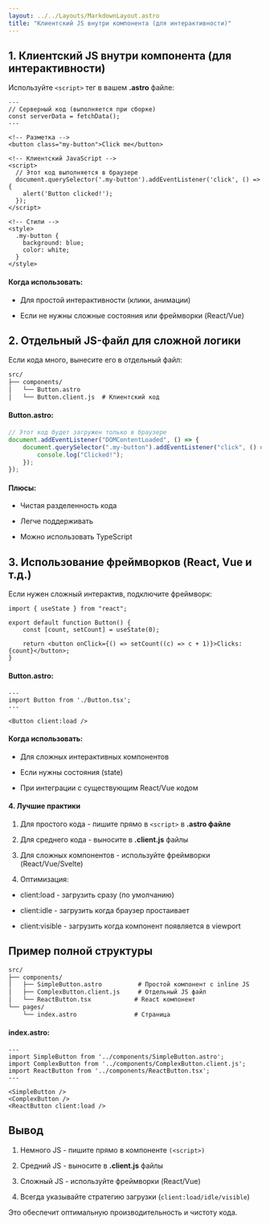 ```yaml
---
layout: ../../Layouts/MarkdownLayout.astro
title: "Клиентский JS внутри компонента (для интерактивности)"
---
```


## 1. Клиентский JS внутри компонента (для интерактивности)

Используйте `<script>` тег в вашем **.astro** файле:

```astro
---
// Серверный код (выполняется при сборке)
const serverData = fetchData();
---

<!-- Разметка -->
<button class="my-button">Click me</button>

<!-- Клиентский JavaScript -->
<script>
  // Этот код выполняется в браузере
  document.querySelector('.my-button').addEventListener('click', () => {
    alert('Button clicked!');
  });
</script>

<!-- Стили -->
<style>
  .my-button {
    background: blue;
    color: white;
  }
</style>
```

#### Когда использовать:

-   Для простой интерактивности (клики, анимации)

-   Если не нужны сложные состояния или фреймворки (React/Vue)

## 2. Отдельный JS-файл для сложной логики

Если кода много, вынесите его в отдельный файл:

```txt
src/
├── components/
│   └── Button.astro
│   └── Button.client.js  # Клиентский код
```

#### Button.astro:

```js
// Этот код будет загружен только в браузере
document.addEventListener("DOMContentLoaded", () => {
    document.querySelector(".my-button").addEventListener("click", () => {
        console.log("Clicked!");
    });
});
```

#### Плюсы:

-   Чистая разделенность кода

-   Легче поддерживать

-   Можно использовать TypeScript

## 3. Использование фреймворков (React, Vue и т.д.)

Если нужен сложный интерактив, подключите фреймворк:

```tsx
import { useState } from "react";

export default function Button() {
    const [count, setCount] = useState(0);

    return <button onClick={() => setCount((c) => c + 1)}>Clicks: {count}</button>;
}
```

#### Button.astro:

```astro
---
import Button from './Button.tsx';
---

<Button client:load />
```

#### Когда использовать:

-   Для сложных интерактивных компонентов

-   Если нужны состояния (state)

-   При интеграции с существующим React/Vue кодом

#### 4. Лучшие практики

1. Для простого кода - пишите прямо в `<script>` в **.astro файле**

2. Для среднего кода - выносите в **.client.js** файлы

3. Для сложных компонентов - используйте фреймворки (React/Vue/Svelte)
4. Оптимизация:

-   client:load - загрузить сразу (по умолчанию)

-   client:idle - загрузить когда браузер простаивает

-   client:visible - загрузить когда компонент появляется в viewport

## Пример полной структуры

```txt
src/
├── components/
│   ├── SimpleButton.astro          # Простой компонент с inline JS
│   ├── ComplexButton.client.js     # Отдельный JS файл
│   └── ReactButton.tsx            # React компонент
└── pages/
    └── index.astro                # Страница
```

#### index.astro:

```astro
---
import SimpleButton from '../components/SimpleButton.astro';
import ComplexButton from '../components/ComplexButton.client.js';
import ReactButton from '../components/ReactButton.tsx';
---

<SimpleButton />
<ComplexButton />
<ReactButton client:load />
```

## Вывод

1. Немного JS - пишите прямо в компоненте `(<script>)`

2. Средний JS - выносите в **.client.js** файлы

3. Сложный JS - используйте фреймворки (React/Vue)

4. Всегда указывайте стратегию загрузки (`client:load/idle/visible`)

Это обеспечит оптимальную производительность и чистоту кода.

